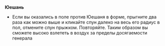 **Юешань**
- Если вы оказались в поле против Юешаня в форме, прыгните два раза как можно выше и кликайте спун далеко на весь его радиус в пол, отмените спун прыжком. Повторяйте. Таким образом вы сможете высоко взлететь в воздух за пределы досягаемости генерала
